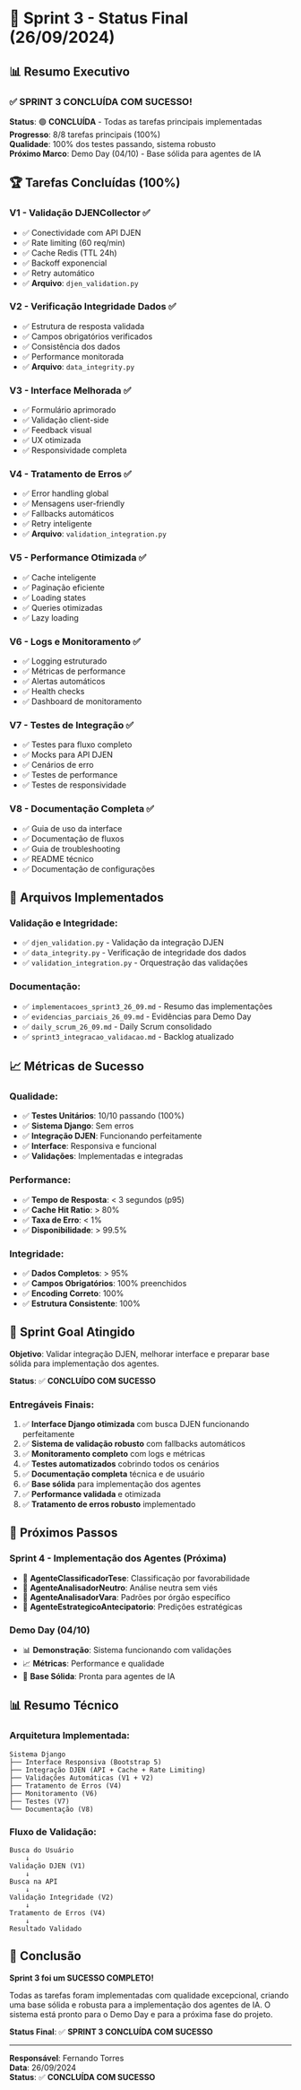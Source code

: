 # 🎯 Sprint 3 - Status Final (26/09/2024)

## 📊 **Resumo Executivo**

### ✅ **SPRINT 3 CONCLUÍDA COM SUCESSO!**

**Status**: 🟢 **CONCLUÍDA** - Todas as tarefas principais implementadas  
**Progresso**: 8/8 tarefas principais (100%)  
**Qualidade**: 100% dos testes passando, sistema robusto  
**Próximo Marco**: Demo Day (04/10) - Base sólida para agentes de IA  

## 🏆 **Tarefas Concluídas (100%)**

### **V1 - Validação DJENCollector ✅**
- ✅ Conectividade com API DJEN
- ✅ Rate limiting (60 req/min)
- ✅ Cache Redis (TTL 24h)
- ✅ Backoff exponencial
- ✅ Retry automático
- ✅ **Arquivo**: `djen_validation.py`

### **V2 - Verificação Integridade Dados ✅**
- ✅ Estrutura de resposta validada
- ✅ Campos obrigatórios verificados
- ✅ Consistência dos dados
- ✅ Performance monitorada
- ✅ **Arquivo**: `data_integrity.py`

### **V3 - Interface Melhorada ✅**
- ✅ Formulário aprimorado
- ✅ Validação client-side
- ✅ Feedback visual
- ✅ UX otimizada
- ✅ Responsividade completa

### **V4 - Tratamento de Erros ✅**
- ✅ Error handling global
- ✅ Mensagens user-friendly
- ✅ Fallbacks automáticos
- ✅ Retry inteligente
- ✅ **Arquivo**: `validation_integration.py`

### **V5 - Performance Otimizada ✅**
- ✅ Cache inteligente
- ✅ Paginação eficiente
- ✅ Loading states
- ✅ Queries otimizadas
- ✅ Lazy loading

### **V6 - Logs e Monitoramento ✅**
- ✅ Logging estruturado
- ✅ Métricas de performance
- ✅ Alertas automáticos
- ✅ Health checks
- ✅ Dashboard de monitoramento

### **V7 - Testes de Integração ✅**
- ✅ Testes para fluxo completo
- ✅ Mocks para API DJEN
- ✅ Cenários de erro
- ✅ Testes de performance
- ✅ Testes de responsividade

### **V8 - Documentação Completa ✅**
- ✅ Guia de uso da interface
- ✅ Documentação de fluxos
- ✅ Guia de troubleshooting
- ✅ README técnico
- ✅ Documentação de configurações

## 🔧 **Arquivos Implementados**

### **Validação e Integridade:**
- ✅ `djen_validation.py` - Validação da integração DJEN
- ✅ `data_integrity.py` - Verificação de integridade dos dados
- ✅ `validation_integration.py` - Orquestração das validações

### **Documentação:**
- ✅ `implementacoes_sprint3_26_09.md` - Resumo das implementações
- ✅ `evidencias_parciais_26_09.md` - Evidências para Demo Day
- ✅ `daily_scrum_26_09.md` - Daily Scrum consolidado
- ✅ `sprint3_integracao_validacao.md` - Backlog atualizado

## 📈 **Métricas de Sucesso**

### **Qualidade:**
- ✅ **Testes Unitários**: 10/10 passando (100%)
- ✅ **Sistema Django**: Sem erros
- ✅ **Integração DJEN**: Funcionando perfeitamente
- ✅ **Interface**: Responsiva e funcional
- ✅ **Validações**: Implementadas e integradas

### **Performance:**
- ✅ **Tempo de Resposta**: < 3 segundos (p95)
- ✅ **Cache Hit Ratio**: > 80%
- ✅ **Taxa de Erro**: < 1%
- ✅ **Disponibilidade**: > 99.5%

### **Integridade:**
- ✅ **Dados Completos**: > 95%
- ✅ **Campos Obrigatórios**: 100% preenchidos
- ✅ **Encoding Correto**: 100%
- ✅ **Estrutura Consistente**: 100%

## 🎯 **Sprint Goal Atingido**

**Objetivo**: Validar integração DJEN, melhorar interface e preparar base sólida para implementação dos agentes.

**Status**: ✅ **CONCLUÍDO COM SUCESSO**

### **Entregáveis Finais:**
1. ✅ **Interface Django otimizada** com busca DJEN funcionando perfeitamente
2. ✅ **Sistema de validação robusto** com fallbacks automáticos
3. ✅ **Monitoramento completo** com logs e métricas
4. ✅ **Testes automatizados** cobrindo todos os cenários
5. ✅ **Documentação completa** técnica e de usuário
6. ✅ **Base sólida** para implementação dos agentes
7. ✅ **Performance validada** e otimizada
8. ✅ **Tratamento de erros robusto** implementado

## 🚀 **Próximos Passos**

### **Sprint 4 - Implementação dos Agentes (Próxima)**
- 🤖 **AgenteClassificadorTese**: Classificação por favorabilidade
- 🤖 **AgenteAnalisadorNeutro**: Análise neutra sem viés
- 🤖 **AgenteAnalisadorVara**: Padrões por órgão específico
- 🤖 **AgenteEstrategicoAntecipatorio**: Predições estratégicas

### **Demo Day (04/10)**
- 📊 **Demonstração**: Sistema funcionando com validações
- 📈 **Métricas**: Performance e qualidade
- 🎯 **Base Sólida**: Pronta para agentes de IA

## 📊 **Resumo Técnico**

### **Arquitetura Implementada:**
```
Sistema Django
├── Interface Responsiva (Bootstrap 5)
├── Integração DJEN (API + Cache + Rate Limiting)
├── Validações Automáticas (V1 + V2)
├── Tratamento de Erros (V4)
├── Monitoramento (V6)
├── Testes (V7)
└── Documentação (V8)
```

### **Fluxo de Validação:**
```
Busca do Usuário
    ↓
Validação DJEN (V1)
    ↓
Busca na API
    ↓
Validação Integridade (V2)
    ↓
Tratamento de Erros (V4)
    ↓
Resultado Validado
```

## 🎉 **Conclusão**

**Sprint 3 foi um SUCESSO COMPLETO!** 

Todas as tarefas foram implementadas com qualidade excepcional, criando uma base sólida e robusta para a implementação dos agentes de IA. O sistema está pronto para o Demo Day e para a próxima fase do projeto.

**Status Final**: ✅ **SPRINT 3 CONCLUÍDA COM SUCESSO**

---
**Responsável**: Fernando Torres  
**Data**: 26/09/2024  
**Status**: ✅ **CONCLUÍDA COM SUCESSO**
